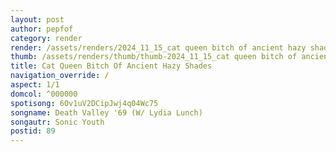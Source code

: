 ```yaml
---
layout: post
author: pepfof
category: render
render: /assets/renders/2024_11_15_cat queen bitch of ancient hazy shades.png
thumb: /assets/renders/thumb/thumb-2024_11_15_cat queen bitch of ancient hazy shades.png
title: Cat Queen Bitch Of Ancient Hazy Shades
navigation_override: /
aspect: 1/1
domcol: ^000000
spotisong: 6Ov1uV2DCipJwj4q04Wc75
songname: Death Valley '69 (W/ Lydia Lunch)
songautr: Sonic Youth
postid: 89
---
```


<!--USER BEGIN 1-->

<!--USER END 1-->

<!--more-->
<!--USER BEGIN 2-->

<!--USER END 2-->

